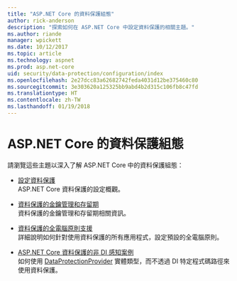 ```yaml
---
title: "ASP.NET Core 的資料保護組態"
author: rick-anderson
description: "探索如何在 ASP.NET Core 中設定資料保護的相關主題。"
ms.author: riande
manager: wpickett
ms.date: 10/12/2017
ms.topic: article
ms.technology: aspnet
ms.prod: asp.net-core
uid: security/data-protection/configuration/index
ms.openlocfilehash: 2e27dcc83a62682742feda4031d12be375460c80
ms.sourcegitcommit: 3e303620a125325bb9abd4b2d315c106fb8c47fd
ms.translationtype: HT
ms.contentlocale: zh-TW
ms.lasthandoff: 01/19/2018
---
```

# <a name="data-protection-configuration-in-aspnet-core"></a>ASP.NET Core 的資料保護組態

請瀏覽這些主題以深入了解 ASP.NET Core 中的資料保護組態：

* [設定資料保護](xref:security/data-protection/configuration/overview)  
  ASP.NET Core 資料保護的設定概觀。

* [資料保護的金鑰管理和存留期](xref:security/data-protection/configuration/default-settings)  
  資料保護的金鑰管理和存留期相關資訊。

* [資料保護的全電腦原則支援](xref:security/data-protection/configuration/machine-wide-policy)  
  詳細說明如何針對使用資料保護的所有應用程式，設定預設的全電腦原則。

* [ASP.NET Core 資料保護的非 DI 感知案例](xref:security/data-protection/configuration/non-di-scenarios)  
  如何使用 [DataProtectionProvider](/dotnet/api/Microsoft.AspNetCore.DataProtection.DataProtectionProvider) 實體類型，而不透過 DI 特定程式碼路徑來使用資料保護。
